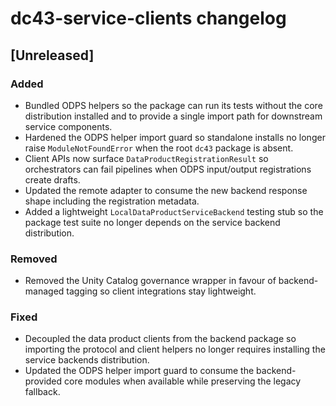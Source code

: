 # dc43-service-clients changelog

## [Unreleased]
### Added
- Bundled ODPS helpers so the package can run its tests without the core
  distribution installed and to provide a single import path for downstream
  service components.
- Hardened the ODPS helper import guard so standalone installs no longer raise
  ``ModuleNotFoundError`` when the root ``dc43`` package is absent.
- Client APIs now surface `DataProductRegistrationResult` so orchestrators can
  fail pipelines when ODPS input/output registrations create drafts.
- Updated the remote adapter to consume the new backend response shape including
  the registration metadata.
- Added a lightweight `LocalDataProductServiceBackend` testing stub so the
  package test suite no longer depends on the service backend distribution.

### Removed
- Removed the Unity Catalog governance wrapper in favour of backend-managed
  tagging so client integrations stay lightweight.

### Fixed
- Decoupled the data product clients from the backend package so importing the
  protocol and client helpers no longer requires installing the service
  backends distribution.
- Updated the ODPS helper import guard to consume the backend-provided core
  modules when available while preserving the legacy fallback.
